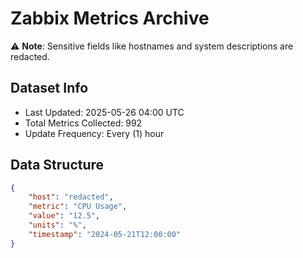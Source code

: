 # Zabbix Metrics Archive

⚠️ **Note**: Sensitive fields like hostnames and system descriptions are redacted.

## Dataset Info
- Last Updated: 2025-05-26 04:00 UTC
- Total Metrics Collected: 992
- Update Frequency: Every (1) hour

## Data Structure
```json
{
    "host": "redacted",
    "metric": "CPU Usage",
    "value": "12.5",
    "units": "%",
    "timestamp": "2024-05-21T12:00:00"
}
```
